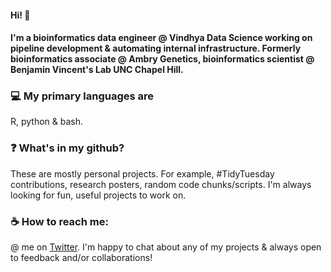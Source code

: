 #### Hi! 👋  
#### I'm a bioinformatics data engineer @ Vindhya Data Science working on pipeline development & automating internal infrastructure. Formerly bioinformatics associate @ Ambry Genetics, bioinformatics scientist @ Benjamin Vincent's Lab UNC Chapel Hill.

### :computer:  My primary languages are 
R, python & bash. 

### :question:  What's in my github?
These are mostly personal projects. For example, #TidyTuesday contributions, research posters, random code chunks/scripts. I'm always looking for fun, useful projects to work on. 

### :coffee:  How to reach me:
@ me on [Twitter](https://twitter.com/sapo83). I'm happy to chat about any of my projects & always open to feedback and/or collaborations!

<!--
**sapo83/sapo83** is a ✨ _special_ ✨ repository because its `README.md` (this file) appears on your GitHub profile.

Here are some ideas to get you started:

- 🔭 I’m currently working on ...
- 🌱 I’m currently learning ...
- 👯 I’m looking to collaborate on ...
- 🤔 I’m looking for help with ...
- 💬 Ask me about ...
- 📫 How to reach me: ...
- 😄 Pronouns: ...
- ⚡ Fun fact: ...
-->
